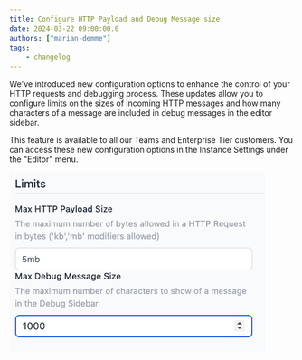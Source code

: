 ```yaml
---
title: Configure HTTP Payload and Debug Message size
date: 2024-03-22 09:00:00.0
authors: ["marian-demme"]
tags:
    - changelog
---
```

We've introduced new configuration options to enhance the control of your HTTP requests and debugging process. These updates allow you to configure limits on the sizes of incoming HTTP messages and how many characters of a message are included in debug messages in the editor sidebar.

This feature is available to all our Teams and Enterprise Tier customers. You can access these new configuration options in the Instance Settings under the "Editor" menu.

![Screenshot Settings](./images/limits-payload-debug.png)



